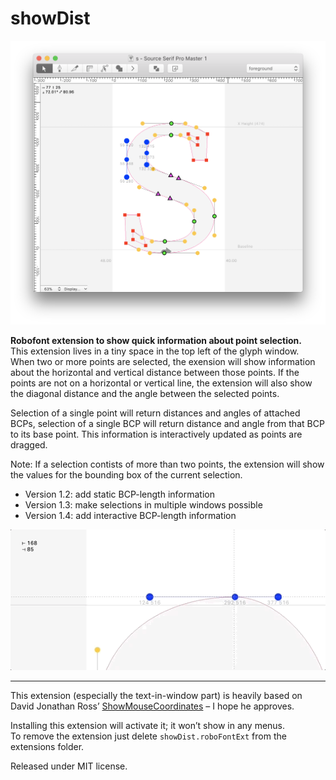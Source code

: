 # showDist

<img src="img/showDist.png" alt="showDist screenshot"/>

**Robofont extension to show quick information about point selection.**  
This extension lives in a tiny space in the top left of the glyph window.  
When two or more points are selected, the exension will show information about the horizontal and vertical distance between those points. If the points are not on a horizontal or vertical line, the extension will also show the diagonal distance and the angle between the selected points.  

Selection of a single point will return distances and angles of attached BCPs, selection of a single BCP will return distance and angle from that BCP to its base point. This information is interactively updated as points are dragged.  

Note: If a selection contists of more than two points, the extension will show the values for the bounding box of the current selection.  

- Version 1.2: add static BCP-length information 
- Version 1.3: make selections in multiple windows possible
- Version 1.4: add interactive BCP-length information  

<img src="img/showDist_drag.gif" alt="point dragging"/>

----

This extension (especially the text-in-window part) is heavily based on David Jonathan Ross’ [ShowMouseCoordinates](https://github.com/FontBureau/fbOpenTools/tree/master/ShowMouseCoordinates) – I hope he approves.

Installing this extension will activate it; it won’t show in any menus.  
To remove the extension just delete `showDist.roboFontExt` from the extensions folder.  

Released under MIT license.  

